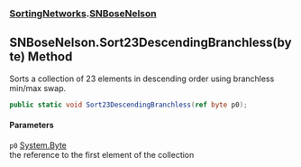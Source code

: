 ### [SortingNetworks](SortingNetworks.md 'SortingNetworks').[SNBoseNelson](SortingNetworks_SNBoseNelson.md 'SortingNetworks.SNBoseNelson')
## SNBoseNelson.Sort23DescendingBranchless(byte) Method
Sorts a collection of 23 elements in descending order using branchless min/max swap.  
```csharp
public static void Sort23DescendingBranchless(ref byte p0);
```
#### Parameters
<a name='SortingNetworks_SNBoseNelson_Sort23DescendingBranchless(byte)_p0'></a>
`p0` [System.Byte](https://docs.microsoft.com/en-us/dotnet/api/System.Byte 'System.Byte')  
the reference to the first element of the collection
  
